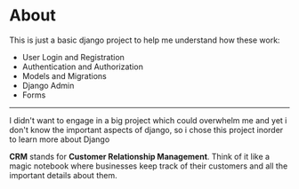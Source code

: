 # About
This is just a basic django project to help me understand how these work:
- User Login and Registration
- Authentication and Authorization
- Models and Migrations
- Django Admin
- Forms
---
I didn't want to engage in a big project which could overwhelm me and yet i don't know the important aspects of django, so i chose this project inorder to learn more about Django

**CRM** stands for **Customer Relationship Management**. Think of it like a magic notebook where businesses keep track of their customers and all the important details about them.
